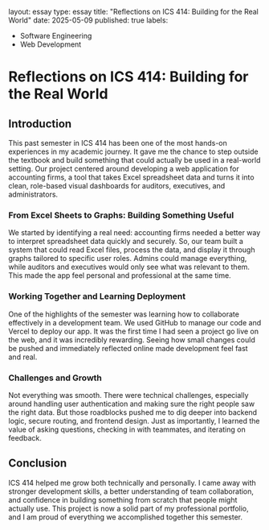 layout: essay
type: essay
title: "Reflections on ICS 414: Building for the Real World"
date: 2025-05-09
published: true
labels:
  - Software Engineering
  - Web Development

# Reflections on ICS 414: Building for the Real World

## Introduction

This past semester in ICS 414 has been one of the most hands-on experiences in my academic journey. It gave me the chance to step outside the textbook and build something that could actually be used in a real-world setting. Our project centered around developing a web application for accounting firms, a tool that takes Excel spreadsheet data and turns it into clean, role-based visual dashboards for auditors, executives, and administrators.

### From Excel Sheets to Graphs: Building Something Useful

We started by identifying a real need: accounting firms needed a better way to interpret spreadsheet data quickly and securely. So, our team built a system that could read Excel files, process the data, and display it through graphs tailored to specific user roles. Admins could manage everything, while auditors and executives would only see what was relevant to them. This made the app feel personal and professional at the same time.

### Working Together and Learning Deployment

One of the highlights of the semester was learning how to collaborate effectively in a development team. We used GitHub to manage our code and Vercel to deploy our app. It was the first time I had seen a project go live on the web, and it was incredibly rewarding. Seeing how small changes could be pushed and immediately reflected online made development feel fast and real.

### Challenges and Growth

Not everything was smooth. There were technical challenges, especially around handling user authentication and making sure the right people saw the right data. But those roadblocks pushed me to dig deeper into backend logic, secure routing, and frontend design. Just as importantly, I learned the value of asking questions, checking in with teammates, and iterating on feedback.

## Conclusion

ICS 414 helped me grow both technically and personally. I came away with stronger development skills, a better understanding of team collaboration, and confidence in building something from scratch that people might actually use. This project is now a solid part of my professional portfolio, and I am proud of everything we accomplished together this semester.
